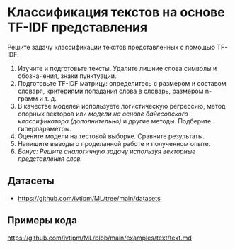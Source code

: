 # Классификация текстов на основе TF-IDF представления

Решите задачу классификации текстов представленных с помощью TF-IDF.
1. Изучите и подготовьте тексты. Удалите лишние слова символы и обозначения, знаки пунктуации.
2. Подготовьте TF-IDF матрицу: определитесь с размером и составом словаря, критериями попадания слова в словарь, размером n-грамм и т. д.
3. В качестве моделей используете логистическую регрессию, метод опорных векторов или *модели на основе байесовского классификатора (дополнительно)* и другие методы. Подберите гиперпараметры.
4. Оцените модели на тестовой выборке. Сравните результаты.
5. Напишите выводы о проделанной работе и полученном  опыте.
4. *Бонус: Решите аналогичную задачу используя векторные представления слов.*

## Датасеты
- https://github.com/ivtipm/ML/tree/main/datasets


## Примеры кода

https://github.com/ivtipm/ML/blob/main/examples/text/text.md
